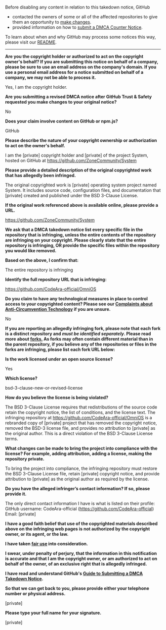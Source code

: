 Before disabling any content in relation to this takedown notice, GitHub
- contacted the owners of some or all of the affected repositories to give them an opportunity to [make changes](https://docs.github.com/en/github/site-policy/dmca-takedown-policy#a-how-does-this-actually-work).
- provided information on how to [submit a DMCA Counter Notice](https://docs.github.com/en/articles/guide-to-submitting-a-dmca-counter-notice).

To learn about when and why GitHub may process some notices this way, please visit our [README](https://github.com/github/dmca/blob/master/README.md#anatomy-of-a-takedown-notice).

---

**Are you the copyright holder or authorized to act on the copyright owner's behalf? If you are submitting this notice on behalf of a company, please be sure to use an email address on the company's domain. If you use a personal email address for a notice submitted on behalf of a company, we may not be able to process it.**

Yes, I am the copyright holder.

**Are you submitting a revised DMCA notice after GitHub Trust & Safety requested you make changes to your original notice?**

No

**Does your claim involve content on GitHub or npm.js?**

GitHub

**Please describe the nature of your copyright ownership or authorization to act on the owner's behalf.**

I am the [private] copyright holder and [private] of the project System, hosted on GitHub at https://github.com/ZoneCommunity/System

**Please provide a detailed description of the original copyrighted work that has allegedly been infringed.**

The original copyrighted work is [private] operating system project named System. It includes source code, configuration files, and documentation that [private] created and published under the BSD 3-Clause License.

**If the original work referenced above is available online, please provide a URL.**

https://github.com/ZoneCommunity/System

**We ask that a DMCA takedown notice list every specific file in the repository that is infringing, unless the entire contents of the repository are infringing on your copyright. Please clearly state that the entire repository is infringing, OR provide the specific files within the repository you would like removed.**

**Based on the above, I confirm that:**

The entire repository is infringing

**Identify the full repository URL that is infringing:**

https://github.com/CodeAra-official/OmniOS

**Do you claim to have any technological measures in place to control access to your copyrighted content? Please see our <a href="https://docs.github.com/articles/guide-to-submitting-a-dmca-takedown-notice#complaints-about-anti-circumvention-technology">Complaints about Anti-Circumvention Technology</a> if you are unsure.**

No

**If you are reporting an allegedly infringing fork, please note that each fork is a distinct repository and <i>must be identified separately</i>. Please read more about <a href="https://docs.github.com/articles/dmca-takedown-policy#b-what-about-forks-or-whats-a-fork">forks.</a> As forks may often contain different material than in the parent repository, if you believe any of the repositories or files in the forks are infringing, please list each fork URL below:**

**Is the work licensed under an open source license?**

Yes

**Which license?**

bsd-3-clause-new-or-revised-license

**How do you believe the license is being violated?**

The BSD 3-Clause License requires that redistributions of the source code retain the copyright notice, the list of conditions, and the license text. The infringing repository at https://github.com/CodeAra-official/OmniOS is a rebranded copy of [private] project that has removed the copyright notice, removed the BSD-3 license file, and provides no attribution to [private] as the original author. This is a direct violation of the BSD 3-Clause License terms.

**What changes can be made to bring the project into compliance with the license? For example, adding attribution, adding a license, making the repository private.**

To bring the project into compliance, the infringing repository must restore the BSD 3-Clause License file, retain [private] copyright notice, and provide attribution to [private] as the original author as required by the license.

**Do you have the alleged infringer’s contact information? If so, please provide it.**

The only direct contact information I have is what is listed on their profile:  
GitHub username: CodeAra-official (https://github.com/CodeAra-official)  
Email: [private]

**I have a good faith belief that use of the copyrighted materials described above on the infringing web pages is not authorized by the copyright owner, or its agent, or the law.**

**I have taken <a href="https://www.lumendatabase.org/topics/22">fair use</a> into consideration.**

**I swear, under penalty of perjury, that the information in this notification is accurate and that I am the copyright owner, or am authorized to act on behalf of the owner, of an exclusive right that is allegedly infringed.**

**I have read and understand GitHub's <a href="https://docs.github.com/articles/guide-to-submitting-a-dmca-takedown-notice/">Guide to Submitting a DMCA Takedown Notice</a>.**

**So that we can get back to you, please provide either your telephone number or physical address.**

[private]

**Please type your full name for your signature.**

[private]
